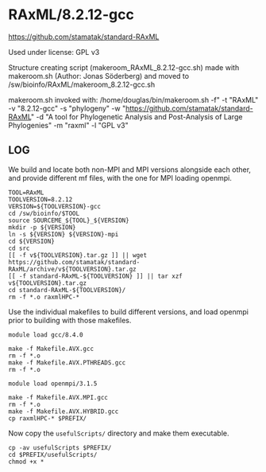 RAxML/8.2.12-gcc
================

<https://github.com/stamatak/standard-RAxML>

Used under license:
GPL v3

Structure creating script (makeroom_RAxML_8.2.12-gcc.sh) made with makeroom.sh (Author: Jonas Söderberg) and moved to /sw/bioinfo/RAxML/makeroom_8.2.12-gcc.sh

makeroom.sh invoked with:
/home/douglas/bin/makeroom.sh -f" -t "RAxML" -v "8.2.12-gcc" -s "phylogeny" -w "https://github.com/stamatak/standard-RAxML" -d "A tool for Phylogenetic Analysis and Post-Analysis of Large Phylogenies" -m "raxml" -l "GPL v3"


LOG
---

We build and locate both non-MPI and MPI versions alongside each other, and
provide different mf files, with the one for MPI loading openmpi.

    TOOL=RAxML
    TOOLVERSION=8.2.12
    VERSION=${TOOLVERSION}-gcc
    cd /sw/bioinfo/$TOOL
    source SOURCEME_${TOOL}_${VERSION}
    mkdir -p ${VERSION}
    ln -s ${VERSION} ${VERSION}-mpi
    cd ${VERSION}
    cd src
    [[ -f v${TOOLVERSION}.tar.gz ]] || wget https://github.com/stamatak/standard-RAxML/archive/v${TOOLVERSION}.tar.gz
    [[ -f standard-RAxML-${TOOLVERSION} ]] || tar xzf v${TOOLVERSION}.tar.gz 
    cd standard-RAxML-${TOOLVERSION}/
    rm -f *.o raxmlHPC-*

Use the individual makefiles to build different versions, and load openmpi
prior to building with those makefiles.

    module load gcc/8.4.0

    make -f Makefile.AVX.gcc
    rm -f *.o
    make -f Makefile.AVX.PTHREADS.gcc
    rm -f *.o

    module load openmpi/3.1.5

    make -f Makefile.AVX.MPI.gcc
    rm -f *.o
    make -f Makefile.AVX.HYBRID.gcc
    cp raxmlHPC-* $PREFIX/

Now copy the `usefulScripts/` directory and make them executable.

    cp -av usefulScripts $PREFIX/
    cd $PREFIX/usefulScripts/
    chmod +x *

